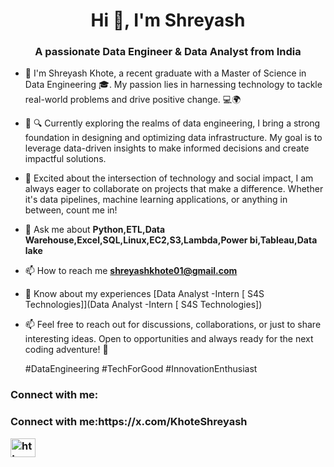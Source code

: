 <h1 align="center">Hi 👋, I'm Shreyash</h1>
<h3 align="center">A passionate Data Engineer & Data Analyst from India</h3>

- 🌱 I'm Shreyash Khote, a recent graduate with a Master of Science in Data Engineering 🎓. My passion lies in harnessing technology to tackle real-world problems and drive positive change. 💻🌍
  
- 🤝 🔍 Currently exploring the realms of data engineering, I bring a strong foundation in designing and optimizing data infrastructure. My goal is to leverage data-driven insights to make informed 
         decisions and create impactful solutions.
  
- 🚀 Excited about the intersection of technology and social impact, I am always eager to collaborate on projects that make a difference. Whether it's data pipelines, machine learning applications, or 
      anything in between, count me in!

- 💬 Ask me about **Python,ETL,Data Warehouse,Excel,SQL,Linux,EC2,S3,Lambda,Power bi,Tableau,Data lake**

- 📫 How to reach me **shreyashkhote01@gmail.com**

- 📄 Know about my experiences [Data Analyst -Intern [ S4S Technologies]](Data Analyst -Intern [ S4S Technologies])

- 📫 Feel free to reach out for discussions, collaborations, or just to share interesting ideas. Open to opportunities and always ready for the next coding adventure! 🚀

   #DataEngineering #TechForGood #InnovationEnthusiast


<h3 align="left">Connect with me:</h3>
<h3 align="left">Connect with me:https://x.com/KhoteShreyash
<p align="left"> 
<a href="https://linkedin.com/in/https://www.linkedin.com/in/shreyashkhote01" target="blank"><img align="center" src="https://raw.githubusercontent.com/rahuldkjain/github-profile-readme-generator/master/src/images/icons/Social/linked-in-alt.svg" alt="https://www.linkedin.com/in/shreyashkhote01" height="30" width="40" /></a>
</p>


